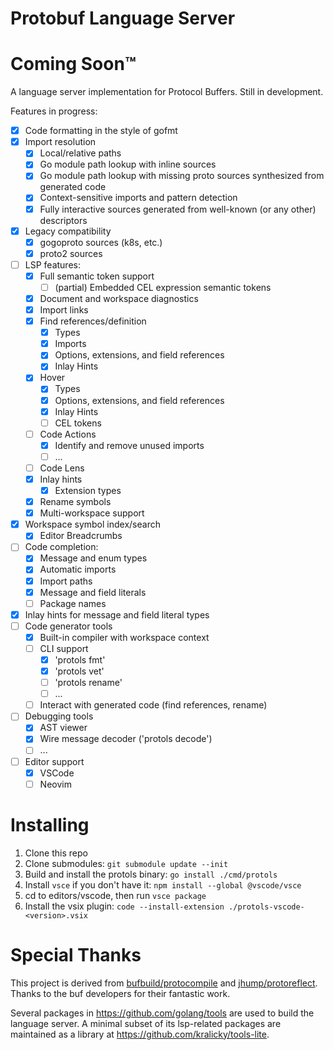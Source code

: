 # Protobuf Language Server

# Coming Soon™

A language server implementation for Protocol Buffers. Still in development.

Features in progress:

- [x] Code formatting in the style of gofmt
- [x] Import resolution
  - [x] Local/relative paths
  - [x] Go module path lookup with inline sources
  - [x] Go module path lookup with missing proto sources synthesized from generated code
  - [x] Context-sensitive imports and pattern detection
  - [x] Fully interactive sources generated from well-known (or any other) descriptors
- [x] Legacy compatibility
  - [x] gogoproto sources (k8s, etc.)
  - [x] proto2 sources
- [ ] LSP features:
  - [x] Full semantic token support
    - [ ] (partial) Embedded CEL expression semantic tokens
  - [x] Document and workspace diagnostics
  - [x] Import links
  - [x] Find references/definition
    - [x] Types
    - [x] Imports
    - [x] Options, extensions, and field references
    - [x] Inlay Hints
  - [x] Hover
    - [x] Types
    - [x] Options, extensions, and field references
    - [x] Inlay Hints
    - [ ] CEL tokens
  - [ ] Code Actions
    - [x] Identify and remove unused imports
    - [ ] ...
  - [ ] Code Lens
  - [x] Inlay hints
    - [x] Extension types
  - [x] Rename symbols
  - [x] Multi-workspace support
- [x] Workspace symbol index/search
  - [x] Editor Breadcrumbs
- [ ] Code completion:
  - [x] Message and enum types
  - [x] Automatic imports
  - [x] Import paths
  - [x] Message and field literals
  - [ ] Package names
- [x] Inlay hints for message and field literal types
- [ ] Code generator tools
  - [x] Built-in compiler with workspace context
  - [ ] CLI support
    - [x] 'protols fmt'
    - [x] 'protols vet'
    - [ ] 'protols rename'
    - [ ] ...
  - [ ] Interact with generated code (find references, rename)
- [ ] Debugging tools
  - [x] AST viewer
  - [x] Wire message decoder ('protols decode')
  - [ ] ...
- [ ] Editor support
  - [x] VSCode
  - [ ] Neovim

# Installing

1. Clone this repo
2. Clone submodules: `git submodule update --init`
3. Build and install the protols binary: `go install ./cmd/protols`
4. Install `vsce` if you don't have it: `npm install --global @vscode/vsce`
5. cd to editors/vscode, then run `vsce package`
6. Install the vsix plugin: `code --install-extension ./protols-vscode-<version>.vsix`

# Special Thanks

This project is derived from [bufbuild/protocompile](https://github.com/bufbuild/protocompile) and [jhump/protoreflect](https://github.com/jhump/protoreflect). Thanks to the buf developers for their fantastic work.

Several packages in https://github.com/golang/tools are used to build the language server. A minimal subset of its lsp-related packages are maintained as a library at https://github.com/kralicky/tools-lite.

